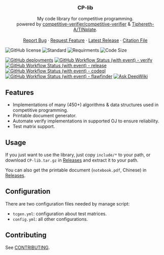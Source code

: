 <h3 align="center">CP-lib</h3>
  <p align="center">
    My code library for competitive programming.
    <br/>
    powered by <a href="https://github.com/competitive-verifier/competitive-verifier">competitive-verifier/competitive-verifier</a> & <a href="https://github.com/Tiphereth-A/TINplate">Tiphereth-A/TINplate</a>.
    <br/>
    <br/>
    <a href="https://github.com/Tiphereth-A/CP-lib/issues">Report Bug</a>
    ·
    <a href="https://github.com/Tiphereth-A/CP-lib/issues">Request Feature</a>
    ·
    <a href="https://github.com/Tiphereth-A/CP-lib/releases/latest">Latest Release</a>
    ·
    <a href="https://github.com/Tiphereth-A/CP-lib/blob/master/CITATION.bib">Citation File</a>
  </p>
</div>

![GitHub license](https://img.shields.io/github/license/Tiphereth-A/CP-lib)
![Standard](https://img.shields.io/static/v1?label=standard&message=C%2B%2B20+with+O2&color=green&logo=cplusplus)
![Requirments](https://img.shields.io/static/v1?label=requirments&message=GCC+>=13&color=blue&logo=cplusplus)
![Code Size](https://img.shields.io/github/languages/code-size/Tiphereth-A/CP-lib)

[![GitHub deployments](https://img.shields.io/github/deployments/Tiphereth-A/CP-lib/github-pages?label=pages+state&logo=github)](https://cplib.tifa-233.com/)
[![GitHub Workflow Status (with event) - verify](https://img.shields.io/github/actions/workflow/status/Tiphereth-A/CP-lib/verify.yml?label=verify&logo=github)](https://github.com/Tiphereth-A/CP-lib/actions)
[![GitHub Workflow Status (with event) - release](https://img.shields.io/github/actions/workflow/status/Tiphereth-A/CP-lib/release.yml?label=release&logo=github)](https://github.com/Tiphereth-A/CP-lib/actions)
[![GitHub Workflow Status (with event) - codeql](https://img.shields.io/github/actions/workflow/status/Tiphereth-A/CP-lib/codeql.yml?label=codeql&logo=github)](https://github.com/Tiphereth-A/CP-lib/actions)
[![GitHub Workflow Status (with event) - flawfinder](https://img.shields.io/github/actions/workflow/status/Tiphereth-A/CP-lib/flawfinder.yml?label=flawfinder&logo=github)](https://github.com/Tiphereth-A/CP-lib/actions)
[![Ask DeepWiki](https://deepwiki.com/badge.svg)](https://deepwiki.com/Tiphereth-A/CP-lib)

## Features

- Implementations of many (450+) algorithms & data structures used in competitive programming.
- Printable document generator.
- Automate verify implementations in supported OJ to ensure reliability.
- Test matrix support.

## Usage

If you just want to use the library, just copy `include/*` to your path, or download `CP-lib.tar.gz` in [Releases](https://github.com/Tiphereth-A/CP-lib/releases/latest) and extract it to your path.

You can also get the printable document (`notebook.pdf`, Chinese) in [Releases](https://github.com/Tiphereth-A/CP-lib/releases/latest).

## Configuration

There are two configuration files needed by manage script:

- `tcgen.yml`: configuration about test matrices.
- `config.yml`: all other configurations.

## Contributing

See [CONTRIBUTING](CONTRIBUTING.md).
